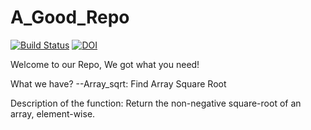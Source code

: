 # A_Good_Repo

[![Build Status](https://app.travis-ci.com/Nirav1929/A_Good_Repo.svg?branch=main)](https://app.travis-ci.com/Nirav1929/A_Good_Repo)
[![DOI](https://zenodo.org/badge/DOI/10.5281/zenodo.5304865.svg)](https://doi.org/10.5281/zenodo.5304865)


Welcome to our Repo, We got what you need!

What we have?
--Array_sqrt: Find Array Square Root

Description of the function: Return the non-negative square-root of an array, element-wise.
